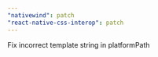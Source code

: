 ```yaml
---
"nativewind": patch
"react-native-css-interop": patch
---
```


Fix incorrect template string in platformPath
